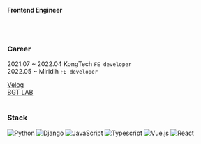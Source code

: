 __Frontend Engineer__

<br /><br />
### Career
2021.07 ~ 2022.04 KongTech `FE developer` <br />
2022.05 ~ Miridih `FE developer`

<a href='https://velog.io/@hyunheal'>Velog</a> <br />
<a href='https://d3kq1px22hh3hs.cloudfront.net'>BGT LAB</a>
<br /><br />

### Stack
<img alt="Python" src ="https://img.shields.io/badge/python-3776AB.svg?&style=for-the-badge&logo=Python&logoColor=white"/> <img alt="Django" src ="https://img.shields.io/badge/Django-092E20.svg?&style=for-the-badge&logo=Django&logoColor=white"/> <img alt="JavaScript" src ="https://img.shields.io/badge/JavaScript-F7DF1E.svg?&style=for-the-badge&logo=Javascript&logoColor=white"/> <img alt="Typescript" src ="https://img.shields.io/badge/Typescript-3178C6.svg?&style=for-the-badge&logo=Typescript&logoColor=white"/> <img alt="Vue.js" src ="https://img.shields.io/badge/Vue.js-4FC08D.svg?&style=for-the-badge&logo=Vue.js&logoColor=white"/> <img alt="React" src ="https://img.shields.io/badge/React-61DAFB.svg?&style=for-the-badge&logo=React&logoColor=white"/> 
